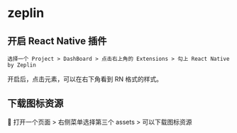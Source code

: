 # zeplin

## 开启 React Native 插件

```
选择一个 Project > DashBoard > 点击右上角的 Extensions > 勾上 React Native by Zeplin
```


开启后，点击元素，可以在右下角看到 RN 格式的样式。

## 下载图标资源

打开一个页面 > 右侧菜单选择第三个 assets > 可以下载图标资源

